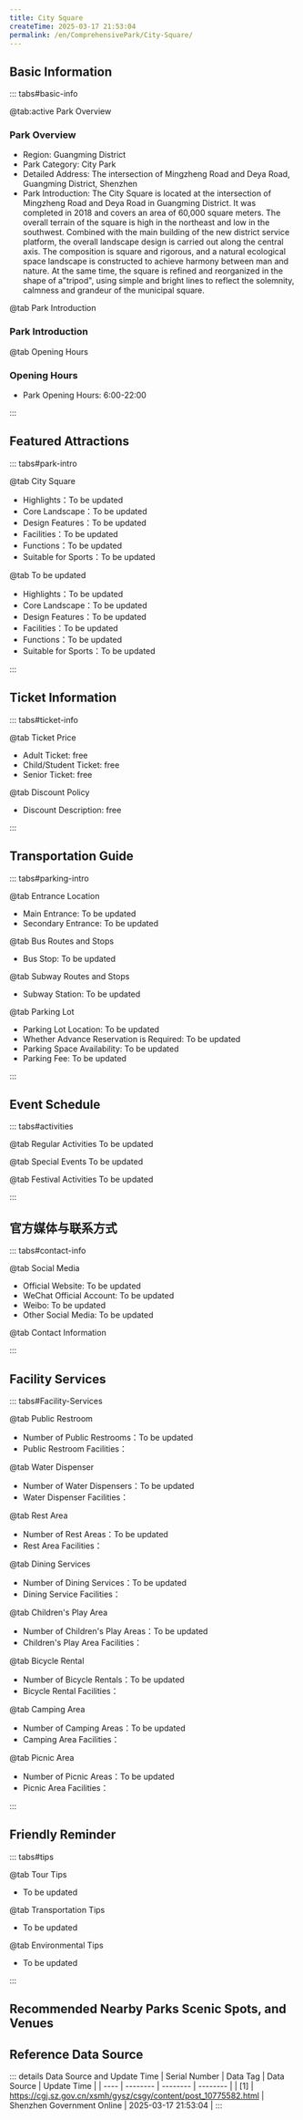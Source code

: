 ```yaml
---
title: City Square
createTime: 2025-03-17 21:53:04
permalink: /en/ComprehensivePark/City-Square/
---
```



<script setup>
import ImageSwiper from '/.vuepress/theme/components/ImageSwiper.vue'
// 轮播图数据
const swiperItems = [
    {
                link: 'https://cgj.sz.gov.cn/img/4/4006/4006107/10775582.jpg',
                title: 'City Square',
                description: '',
                author: 'Shenzhen Government Online',
                date: '2025/03/17'
                },
  {
                link: 'https://cgj.sz.gov.cn/img/4/4006/4006107/10775582.jpg',
                title: 'City Square',
                description: '',
                author: 'Shenzhen Government Online',
                date: '2025/03/17'
                }
]
// 配置项
const swiperConfig = {
  height: 500,
  showInfo: true
}
</script>
<!-- 轮播图组件 -->
<ImageSwiper :items="swiperItems" :config="swiperConfig" />



## Basic Information

::: tabs#basic-info

@tab:active Park Overview
### Park Overview
- Region: Guangming District
- Park Category: City Park
- Detailed Address: The intersection of Mingzheng Road and Deya Road, Guangming District, Shenzhen
- Park Introduction: The City Square is located at the intersection of Mingzheng Road and Deya Road in Guangming District. It was completed in 2018 and covers an area of 60,000 square meters. The overall terrain of the square is high in the northeast and low in the southwest. Combined with the main building of the new district service platform, the overall landscape design is carried out along the central axis. The composition is square and rigorous, and a natural ecological space landscape is constructed to achieve harmony between man and nature. At the same time, the square is refined and reorganized in the shape of a"tripod", using simple and bright lines to reflect the solemnity, calmness and grandeur of the municipal square.

@tab Park Introduction
### Park Introduction
@tab Opening Hours
### Opening Hours
- Park Opening Hours: 6:00-22:00

:::

## Featured Attractions

::: tabs#park-intro

@tab City Square
<ImageCard
image="https://cgj.sz.gov.cn/images/index20230710_1.png"
    title="City Square"
    description="The main tree species in the square are Delonix regia, Terminalia microphylla and Phellodendron amurense, while the mountain park is planted with Kapok, Flamewood and Bauhinia royale, creating a spectacular landscape flower belt effect."
    date=""
    author="Shenzhen Government Online"
/>


- Highlights：To be updated
- Core Landscape：To be updated
- Design Features：To be updated
- Facilities：To be updated
- Functions：To be updated
- Suitable for Sports：To be updated

@tab To be updated
<ImageCard
image="https://cgj.sz.gov.cn/images/index20230710_1.png"
    title="City Square"
    description="The main tree species in the square are Delonix regia, Terminalia microphylla and Phellodendron amurense, while the mountain park is planted with Kapok, Flamewood and Bauhinia royale, creating a spectacular landscape flower belt effect."
    date=""
    author="Shenzhen Government Online"
/>


- Highlights：To be updated
- Core Landscape：To be updated
- Design Features：To be updated
- Facilities：To be updated
- Functions：To be updated
- Suitable for Sports：To be updated

:::

## Ticket Information

::: tabs#ticket-info

@tab Ticket Price
- Adult Ticket: free
- Child/Student Ticket: free
- Senior Ticket: free

@tab Discount Policy
- Discount Description: free

:::

## Transportation Guide

::: tabs#parking-intro

@tab Entrance Location
- Main Entrance: To be updated
- Secondary Entrance: To be updated

@tab Bus Routes and Stops
- Bus Stop: To be updated

@tab Subway Routes and Stops
- Subway Station: To be updated

@tab Parking Lot
- Parking Lot Location: To be updated
- Whether Advance Reservation is Required: To be updated
- Parking Space Availability: To be updated
- Parking Fee: To be updated

:::

## Event Schedule

::: tabs#activities

@tab Regular Activities
To be updated

@tab Special Events
To be updated

@tab Festival Activities
To be updated

:::

## 官方媒体与联系方式

::: tabs#contact-info

@tab Social Media
- Official Website: To be updated
- WeChat Official Account: To be updated
- Weibo: To be updated
- Other Social Media: To be updated

@tab Contact Information

:::

## Facility Services

::: tabs#Facility-Services

@tab Public Restroom
- Number of Public Restrooms：To be updated
- Public Restroom Facilities：

@tab Water Dispenser
- Number of Water Dispensers：To be updated
- Water Dispenser Facilities：

@tab Rest Area
- Number of Rest Areas：To be updated
- Rest Area Facilities：

@tab Dining Services
- Number of Dining Services：To be updated
- Dining Service Facilities：

@tab Children's Play Area
- Number of Children's Play Areas：To be updated
- Children's Play Area Facilities：

@tab Bicycle Rental
- Number of Bicycle Rentals：To be updated
- Bicycle Rental Facilities：

@tab Camping Area
- Number of Camping Areas：To be updated
- Camping Area Facilities：

@tab Picnic Area
- Number of Picnic Areas：To be updated
- Picnic Area Facilities：

:::

## Friendly Reminder

::: tabs#tips

@tab Tour Tips
- To be updated

@tab Transportation Tips
- To be updated

@tab Environmental Tips
- To be updated

:::

## Recommended Nearby Parks Scenic Spots, and Venues

<CardGrid>
  <ImageCard
        image="https://cgj.sz.gov.cn/img/4/4006/4006114/10775593.png"
        title="Five Finger Rake Park"
        description="Park Introduction Wuzhiba Park is located in the northwest of Shenzhen City, at the intersection of Songgang, Xinqiao and Gongming Streets. It is bounded by Nan"
        href="/en/ComprehensivePark/Wuzhipa-Park/"
        author="Shenzhen Government Online"
        date="2025/01/02"
      />
      <ImageCard
        image="https://cgj.sz.gov.cn/img/4/4006/4006114/10775593.png"
        title="Five Finger Rake Park"
        description="Park Introduction Wuzhiba Park is located in the northwest of Shenzhen City, at the intersection of Songgang, Xinqiao and Gongming Streets. It is bounded by Nan"
        href="/en/ComprehensivePark/Wuzhipa-Park/"
        author="Shenzhen Government Online"
        date="2025/01/02"
      />
    </CardGrid>


## Reference Data Source

::: details Data Source and Update Time
| Serial Number | Data Tag | Data Source | Update Time |
| ---- | -------- | -------- | -------- |
| [1] | https://cgj.sz.gov.cn/xsmh/gysz/csgy/content/post_10775582.html | Shenzhen Government Online | 2025-03-17 21:53:04 |
:::

